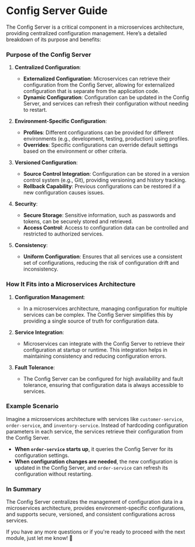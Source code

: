 # Config Server Guide

The Config Server is a critical component in a microservices architecture, providing centralized configuration management. Here’s a detailed breakdown of its purpose and benefits:

### **Purpose of the Config Server**

1. **Centralized Configuration**:
    - **Externalized Configuration**: Microservices can retrieve their configuration from the Config Server, allowing for externalized configuration that is separate from the application code.
    - **Dynamic Configuration**: Configuration can be updated in the Config Server, and services can refresh their configuration without needing to restart.

2. **Environment-Specific Configuration**:
    - **Profiles**: Different configurations can be provided for different environments (e.g., development, testing, production) using profiles.
    - **Overrides**: Specific configurations can override default settings based on the environment or other criteria.

3. **Versioned Configuration**:
    - **Source Control Integration**: Configuration can be stored in a version control system (e.g., Git), providing versioning and history tracking.
    - **Rollback Capability**: Previous configurations can be restored if a new configuration causes issues.

4. **Security**:
    - **Secure Storage**: Sensitive information, such as passwords and tokens, can be securely stored and retrieved.
    - **Access Control**: Access to configuration data can be controlled and restricted to authorized services.

5. **Consistency**:
    - **Uniform Configuration**: Ensures that all services use a consistent set of configurations, reducing the risk of configuration drift and inconsistency.

### **How It Fits into a Microservices Architecture**

1. **Configuration Management**:
    - In a microservices architecture, managing configuration for multiple services can be complex. The Config Server simplifies this by providing a single source of truth for configuration data.

2. **Service Integration**:
    - Microservices can integrate with the Config Server to retrieve their configuration at startup or runtime. This integration helps in maintaining consistency and reducing configuration errors.

3. **Fault Tolerance**:
    - The Config Server can be configured for high availability and fault tolerance, ensuring that configuration data is always accessible to services.

### **Example Scenario**

Imagine a microservices architecture with services like `customer-service`, `order-service`, and `inventory-service`. Instead of hardcoding configuration parameters in each service, the services retrieve their configuration from the Config Server.

- **When `order-service` starts up**, it queries the Config Server for its configuration settings.
- **When configuration changes are needed**, the new configuration is updated in the Config Server, and `order-service` can refresh its configuration without restarting.

### **In Summary**

The Config Server centralizes the management of configuration data in a microservices architecture, provides environment-specific configurations, and supports secure, versioned, and consistent configurations across services.

If you have any more questions or if you're ready to proceed with the next module, just let me know! 🌟